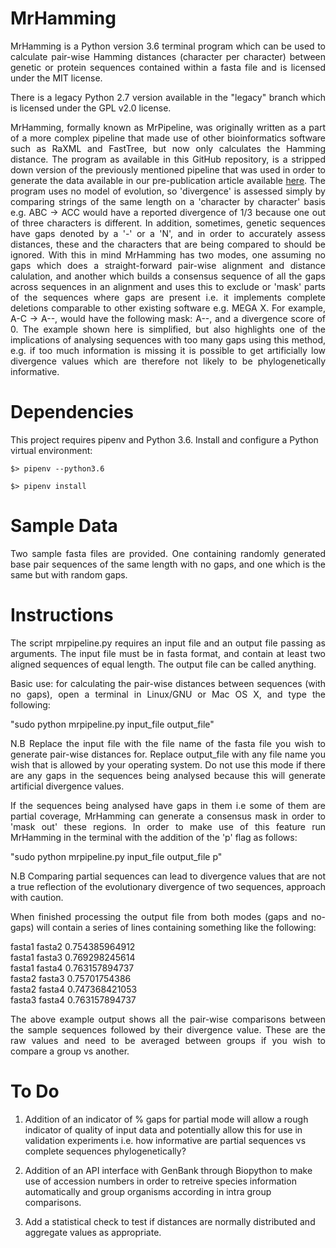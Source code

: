 MrHamming
==========

<p align="justify">MrHamming is a Python version 3.6 terminal program which can be used to calculate pair-wise Hamming distances (character per character) between genetic or protein sequences contained within a fasta file and is licensed under the MIT license.</p>  
  
<p align="justify">There is a legacy Python 2.7 version available in the "legacy" branch which is licensed under the GPL v2.0 license.</p>
  
<p align="justify">MrHamming, formally known as MrPipeline, was originally written as a part of a more complex pipeline that made use of other bioinformatics software such as RaXML and FastTree, but now only calculates the Hamming distance.  The program as available in this GitHub repository, is a stripped down version of the previously mentioned pipeline that was used in order to generate the data available in our pre-publication article available <a href='https://www.biorxiv.org/content/10.1101/289892v1'>here</a>.  The program uses no model of evolution, so 'divergence' is assessed simply by comparing strings of the same length on a 'character by character' basis e.g. ABC -> ACC would have a reported divergence of 1/3 because one out of three characters is different.  In addition, sometimes, genetic sequences have gaps denoted by a '-' or a 'N', and in order to accurately assess distances, these and the characters that are being compared to should be ignored.  With this in mind MrHamming has two modes, one assuming no gaps which does a straight-forward pair-wise alignment and distance calulation, and another which builds a consensus sequence of all the gaps across sequences in an alignment and uses this to exclude or 'mask' parts of the sequences where gaps are present i.e. it implements complete deletions comparable to other existing software e.g. MEGA X.  For example, A-C -> A--, would have the following mask: A--, and a divergence score of 0.  The example shown here is simplified, but also highlights one of the implications of analysing sequences with too many gaps using this method, e.g. if too much information is missing it is possible to get artificially low divergence values which are therefore not likely to be phylogenetically informative.</p>

Dependencies
============

This project requires pipenv and Python 3.6.
Install and configure a Python virtual environment:

`$> pipenv --python3.6`

`$> pipenv install`

Sample Data
===========
<p align="justify">Two sample fasta files are provided. One containing randomly generated base pair sequences of the same length with no gaps, and one which is the same but with random gaps.</p>

Instructions
============
<p align="justify">The script mrpipeline.py requires an input file and an output file passing as arguments. The input file must be in fasta format, and contain at least two aligned sequences of equal length.  The output file can be called anything.</p>

<p align="justify">Basic use: for calculating the pair-wise distances between sequences (with no gaps), open a terminal in Linux/GNU or Mac OS X, and type the following: </p>
  
  "sudo python mrpipeline.py input_file output_file"
  
<p align="justify">N.B Replace the input file with the file name of the fasta file you wish to generate pair-wise distances for.  Replace output_file with any file name you wish that is allowed by your operating system. Do not use this mode if there are any gaps in the sequences being analysed because this will generate artificial divergence values.</p>

<p align="justify">If the sequences being analysed have gaps in them i.e some of them are partial coverage, MrHamming can generate a consensus mask in order to 'mask out' these regions.  In order to make use of this feature run MrHamming in the terminal with the addition of the 'p' flag as follows:</p> 
  
  "sudo python mrpipeline.py input_file output_file p"
  
<p align="justify">N.B Comparing partial sequences can lead to divergence values that are not a true reflection of the evolutionary divergence of two sequences, approach with caution.</p>

<p align="justify">When finished processing the output file from both modes (gaps and no-gaps) will contain a series of lines containing something like the following:</p>

fasta1 fasta2 0.754385964912  
fasta1 fasta3 0.769298245614  
fasta1 fasta4 0.763157894737  
fasta2 fasta3 0.75701754386  
fasta2 fasta4 0.747368421053  
fasta3 fasta4 0.763157894737  

<p align="justify">The above example output shows all the pair-wise comparisons between the sample sequences followed by their divergence value.  These are the raw values and need to be averaged between groups if you wish to compare a group vs another.</p>

To Do
=====
1. Addition of an indicator of % gaps for partial mode will allow a rough indicator of quality of input data and potentially allow this for use in validation experiments i.e. how informative are partial sequences vs complete sequences phylogenetically?

2. Addition of an API interface with GenBank through Biopython to make use of accession numbers in order to retreive species information automatically and group organisms according in intra group comparisons.

3. Add a statistical check to test if distances are normally distributed and aggregate values as appropriate.
